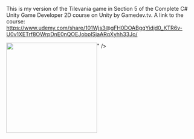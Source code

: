 This is my version of the Tilevania game in Section 5 of the Complete C# Unity Game Developer 2D course on Unity by Gamedev.tv. A link to the course: https://www.udemy.com/share/101Wjs3@gFH0DOABgqYidjd0_KTR6v-U0v1XETrf8OWrpDnE0nQOEJobplSjaARqXyhh33Jo/

<p style="display:flex">
    <a href="https://github.com/Kabir1240/Unity-Course-Section-5-Tilevania">
        <img width=240 src="https://media.giphy.com/media/v1.Y2lkPTc5MGI3NjExdXlyeHQ3Y3ZzMWkzZ3JpaHRtZ3dvc2k1eTY5czJubHBzMWc3aGx6NyZlcD12MV9pbnRlcm5hbF9naWZfYnlfaWQmY3Q9Zw/tbPB21DeKOspAChN6y/giphy-downsized-large.gif" />
    </a>" />
</p>
